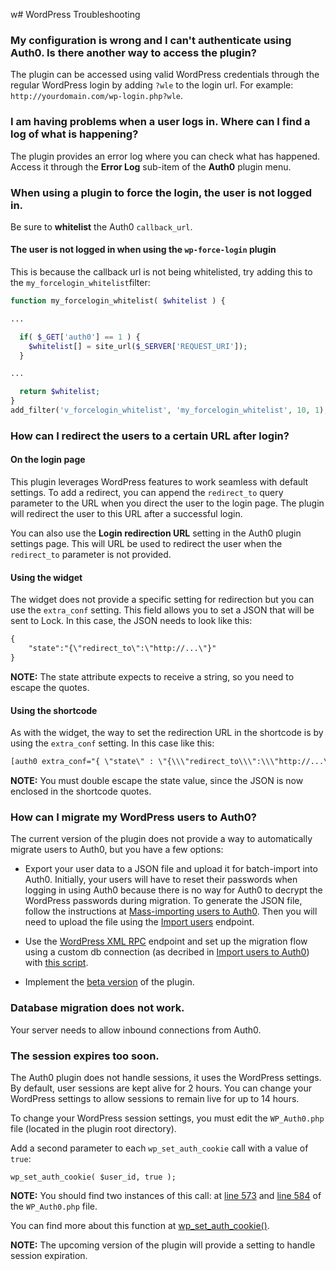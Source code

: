 w# WordPress Troubleshooting

### My configuration is wrong and I can't authenticate using Auth0. Is there another way to access the plugin?

The plugin can be accessed using valid WordPress credentials through the regular WordPress login by adding `?wle` to the login url. For example: `http://yourdomain.com/wp-login.php?wle`.

### I am having problems when a user logs in. Where can I find a log of what is happening?

The plugin provides an error log where you can check what has happened. Access it through the **Error Log** sub-item of the **Auth0** plugin menu.

### When using a plugin to force the login, the user is not logged in.

Be sure to **whitelist** the Auth0 `callback_url`.

#### The user is not logged in when using the `wp-force-login` plugin

This is because the callback url is not being whitelisted, try adding this to the `my_forcelogin_whitelist`filter: 

```php
function my_forcelogin_whitelist( $whitelist ) {

...

  if( $_GET['auth0'] == 1 ) {
    $whitelist[] = site_url($_SERVER['REQUEST_URI']);
  }

...

  return $whitelist;
}
add_filter('v_forcelogin_whitelist', 'my_forcelogin_whitelist', 10, 1);
```

### How can I redirect the users to a certain URL after login?

#### On the login page

This plugin leverages WordPress features to work seamless with default settings. To add a redirect, you can append the `redirect_to` query parameter to the URL when you direct the user to the login page. The plugin will redirect the user to this URL after a successful login.

You can also use the **Login redirection URL** setting in the Auth0 plugin settings page. This will URL be used to redirect the user when the `redirect_to` parameter is not provided.

#### Using the widget

The widget does not provide a specific setting for redirection but you can use the `extra_conf` setting. This field allows you to set a JSON that will be sent to Lock. In this case, the JSON needs to look like this:

```txt
{
	"state":"{\"redirect_to\":\"http://...\"}"
} 
```

**NOTE:** The state attribute expects to receive a string, so you need to escape the quotes.

#### Using the shortcode

As with the widget, the way to set the redirection URL in the shortcode is by using the `extra_conf` setting. In this case like this:

```txt
[auth0 extra_conf="{ \"state\" : \"{\\\"redirect_to\\\":\\\"http://...\\\"}\" }" ]
``` 

**NOTE:** You must double escape the state value, since the JSON is now enclosed in the shortcode quotes.

### How can I migrate my WordPress users to Auth0?

The current version of the plugin does not provide a way to automatically migrate users to Auth0, but you have a few options:

- Export your user data to a JSON file and upload it for batch-import into Auth0. Initially, your users will have to reset their passwords when logging in using Auth0 because there is no way for Auth0 to decrypt the WordPress passwords during migration. To generate the JSON file, follow the instructions at [Mass-importing users to Auth0](/bulk-import). Then you will need to upload the file using the [Import users](/api/v2#!/Jobs/post_users_imports) endpoint.

- Use the [WordPress XML RPC](https://codex.wordpress.org/XML-RPC_Support) endpoint and set up the migration flow using a custom db connection (as decribed in [Import users to Auth0](/connections/database/migrating)) with [this script](https://gist.github.com/glena/b31716e3c8fe48927be2).

- Implement the [beta version](https://github.com/auth0/wp-auth0/archive/dev.zip) of the plugin.


### Database migration does not work.

Your server needs to allow inbound connections from Auth0.

### The session expires too soon.

The Auth0 plugin does not handle sessions, it uses the WordPress settings. By default, user sessions are kept alive for 2 hours. You can change your WordPress settings to allow sessions to remain live for up to 14 hours.

To change your WordPress session settings, you must edit the `WP_Auth0.php` file (located in the plugin root directory). 

Add a second parameter to each `wp_set_auth_cookie` call with a value of `true`:

`wp_set_auth_cookie( $user_id, true );`

**NOTE:** You should find two instances of this call: at [line 573](https://github.com/auth0/wp-auth0/blob/master/WP_Auth0.php#L573) and [line 584](https://github.com/auth0/wp-auth0/blob/master/WP_Auth0.php#L584) of the `WP_Auth0.php` file. 

You can find more about this function at [wp_set_auth_cookie()](https://developer.wordpress.org/reference/functions/wp_set_auth_cookie/).

**NOTE:** The upcoming version of the plugin will provide a setting to handle session expiration.
